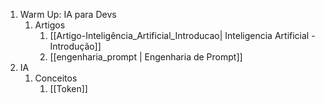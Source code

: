 1. Warm Up: IA para Devs
	1. Artigos
		1. [[Artigo-Inteligência_Artificial_Introducao| Inteligencia Artificial - Introdução]]
		2.  [[engenharia_prompt | Engenharia de Prompt]]
2. IA
	1. Conceitos
		1. [[Token]]